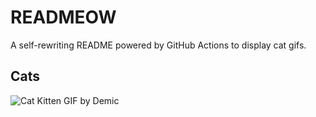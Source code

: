 # READMEOW

A self-rewriting README powered by GitHub Actions to display cat gifs.

## Cats

![Cat Kitten GIF by Demic](https://media4.giphy.com/media/3oriO0OEd9QIDdllqo/200.gif?cid=9acd02dapcitpvbnanskitgddi3cmqkskdq8ju3u1ihvikuz&ep=v1_gifs_search&rid=200.gif&ct=g)
